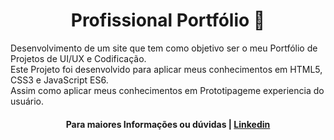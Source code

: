 <h1 align="center"> Profissional Portfólio 🌹</h2>
<p align="left">
  Desenvolvimento de um site que tem como objetivo ser o meu Portfólio de Projetos de UI/UX e Codificação. 
<br>Este Projeto foi desenvolvido para aplicar meus conhecimentos em HTML5, CSS3 e JavaScript ES6. 
  <br>Assim como aplicar meus conhecimentos em Prototipageme experiencia do usuário. 
</p>

<h4 align="center">Para maiores Informações ou dúvidas | <a href="https://www.linkedin.com/in/rilaryleppos/">Linkedin</a>
